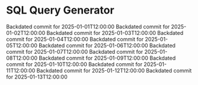 # SQL Query Generator
Backdated commit for 2025-01-01T12:00:00
Backdated commit for 2025-01-02T12:00:00
Backdated commit for 2025-01-03T12:00:00
Backdated commit for 2025-01-04T12:00:00
Backdated commit for 2025-01-05T12:00:00
Backdated commit for 2025-01-06T12:00:00
Backdated commit for 2025-01-07T12:00:00
Backdated commit for 2025-01-08T12:00:00
Backdated commit for 2025-01-09T12:00:00
Backdated commit for 2025-01-10T12:00:00
Backdated commit for 2025-01-11T12:00:00
Backdated commit for 2025-01-12T12:00:00
Backdated commit for 2025-01-13T12:00:00
